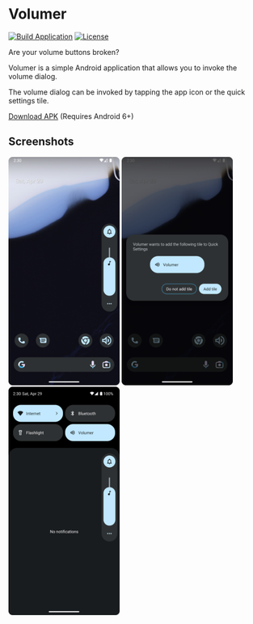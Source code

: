 # Volumer

[![Build Application](https://github.com/matth3wdsouza/Volumer/actions/workflows/build.yml/badge.svg)](https://github.com/matth3wdsouza/Volumer/actions/workflows/build.yml) [![License](https://img.shields.io/github/license/matth3wdsouza/Volumer?color=orange)](LICENSE)

Are your volume buttons broken?

Volumer is a simple Android application that allows you to invoke the volume dialog.

The volume dialog can be invoked by tapping the app icon or the quick settings tile.

[Download APK](https://github.com/matth3wdsouza/Volumer/releases/latest/download/volumer.apk) (Requires Android 6+)

## Screenshots

<img src="images/screenshots/1.png" alt="Screenshot 1" width=220px> <img src="images/screenshots/2.png" alt="Screenshot 2" width=220px> <img src="images/screenshots/3.png" alt="Screenshot 3" width=220px>
